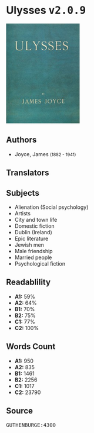 # Ulysses <kbd>v2.0.9</kbd>

![](./cover.medium.jpg "")

## Authors


 - Joyce, James <small>(1882 - 1941)</small>

## Translators



## Subjects


 - Alienation (Social psychology)
 - Artists
 - City and town life
 - Domestic fiction
 - Dublin (Ireland)
 - Epic literature
 - Jewish men
 - Male friendship
 - Married people
 - Psychological fiction

## Readablility


 - **A1:** 59%
 - **A2:** 64%
 - **B1:** 70%
 - **B2:** 75%
 - **C1:** 77%
 - **C2:** 100%

## Words Count


 - **A1:** 950
 - **A2:** 835
 - **B1:** 1461
 - **B2:** 2256
 - **C1:** 1017
 - **C2:** 23790

## Source


<kbd>GUTHENBURGE:4300</kbd>
